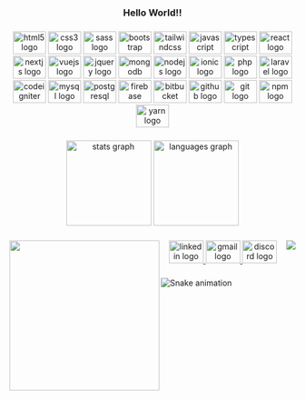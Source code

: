 <h3 align="center">Hello World!!</h3>

###

<div align="center">
  <img src="https://cdn.jsdelivr.net/gh/devicons/devicon/icons/html5/html5-original.svg" height="40" width="58" alt="html5 logo"  />
  <img src="https://cdn.jsdelivr.net/gh/devicons/devicon/icons/css3/css3-original.svg" height="40" width="58" alt="css3 logo"  />
  <img src="https://cdn.jsdelivr.net/gh/devicons/devicon/icons/sass/sass-original.svg" height="40" width="58" alt="sass logo"  />
  <img src="https://cdn.jsdelivr.net/gh/devicons/devicon/icons/bootstrap/bootstrap-original.svg" height="40" width="58" alt="bootstrap logo"  />
  <img src="https://cdn.jsdelivr.net/gh/devicons/devicon/icons/tailwindcss/tailwindcss-plain.svg" height="40" width="58" alt="tailwindcss logo"  />
  <img src="https://cdn.jsdelivr.net/gh/devicons/devicon/icons/javascript/javascript-plain.svg" height="40" width="58" alt="javascript logo"  />
  <img src="https://cdn.jsdelivr.net/gh/devicons/devicon/icons/typescript/typescript-plain.svg" height="40" width="58" alt="typescript logo"  />
  <img src="https://cdn.jsdelivr.net/gh/devicons/devicon/icons/react/react-original.svg" height="40" width="58" alt="react logo"  />
  <img src="https://cdn.jsdelivr.net/gh/devicons/devicon/icons/nextjs/nextjs-original.svg" height="40" width="58" alt="nextjs logo"  />
  <img src="https://cdn.jsdelivr.net/gh/devicons/devicon/icons/vuejs/vuejs-original.svg" height="40" width="58" alt="vuejs logo"  />
  <img src="https://cdn.jsdelivr.net/gh/devicons/devicon/icons/jquery/jquery-original.svg" height="40" width="58" alt="jquery logo"  />
  <img src="https://cdn.jsdelivr.net/gh/devicons/devicon/icons/mongodb/mongodb-original.svg" height="40" width="58" alt="mongodb logo"  />
  <img src="https://cdn.jsdelivr.net/gh/devicons/devicon/icons/nodejs/nodejs-original.svg" height="40" width="58" alt="nodejs logo"  />
  <img src="https://cdn.jsdelivr.net/gh/devicons/devicon/icons/ionic/ionic-original.svg" height="40" width="58" alt="ionic logo"  />
  <img src="https://cdn.jsdelivr.net/gh/devicons/devicon/icons/php/php-original.svg" height="40" width="58" alt="php logo"  />
  <img src="https://cdn.jsdelivr.net/gh/devicons/devicon/icons/laravel/laravel-plain.svg" height="40" width="58" alt="laravel logo"  />
  <img src="https://cdn.jsdelivr.net/gh/devicons/devicon/icons/codeigniter/codeigniter-plain.svg" height="40" width="58" alt="codeigniter logo"  />
  <img src="https://cdn.jsdelivr.net/gh/devicons/devicon/icons/mysql/mysql-original.svg" height="40" width="58" alt="mysql logo"  />
  <img src="https://cdn.jsdelivr.net/gh/devicons/devicon/icons/postgresql/postgresql-original.svg" height="40" width="58" alt="postgresql logo"  />
  <img src="https://cdn.jsdelivr.net/gh/devicons/devicon/icons/firebase/firebase-plain.svg" height="40" width="58" alt="firebase logo"  />
  <img src="https://cdn.jsdelivr.net/gh/devicons/devicon/icons/bitbucket/bitbucket-original.svg" height="40" width="58" alt="bitbucket logo"  />
  <img src="https://cdn.jsdelivr.net/gh/devicons/devicon/icons/github/github-original.svg" height="40" width="58" alt="github logo"  />
  <img src="https://cdn.jsdelivr.net/gh/devicons/devicon/icons/git/git-original.svg" height="40" width="58" alt="git logo"  />
  <img src="https://cdn.jsdelivr.net/gh/devicons/devicon/icons/npm/npm-original-wordmark.svg" height="40" width="58" alt="npm logo"  />
  <img src="https://cdn.jsdelivr.net/gh/devicons/devicon/icons/yarn/yarn-original.svg" height="40" width="58" alt="yarn logo"  />
</div>

###

<div align="center">
  <img src="https://github-readme-stats.vercel.app/api?hide_title=true&hide_rank=false&show_icons=true&include_all_commits=true&count_private=true&disable_animations=false&theme=github_dark&locale=en&hide_border=true&username=Guzzera" height="150" alt="stats graph"  />
  <img src="https://github-readme-stats.vercel.app/api/top-langs?locale=en&hide_title=true&layout=compact&card_width=320&langs_count=12&theme=github_dark&hide_border=true&username=Guzzera" height="150" alt="languages graph"  />
</div>

###

<img align="right" src="https://visitor-badge.laobi.icu/badge?page_id=Guzzera.Guzzera&left_color=firebrick&right_color=black&left_text=Visitors"  />

###

<img align="left" height="264" src="https://c.tenor.com/itjFesV8_RUAAAAi/soulja-boy-pepe.gif"  />

###

<div align="center">
  <a href="https://www.linkedin.com/in/gusreis/" target="_blank">
    <img src="https://raw.githubusercontent.com/maurodesouza/profile-readme-generator/master/src/assets/icons/social/linkedin/default.svg" width="61" height="40" alt="linkedin logo"  />
  </a>
  <a href="mailto:guzzeradeveloper@gmail.com" target="_blank">
    <img src="https://raw.githubusercontent.com/maurodesouza/profile-readme-generator/master/src/assets/icons/social/gmail/default.svg" width="61" height="40" alt="gmail logo"  />
  </a>
  <a href="Guzzera#5461" target="_blank">
    <img src="https://raw.githubusercontent.com/maurodesouza/profile-readme-generator/master/src/assets/icons/social/discord/default.svg" width="61" height="40" alt="discord logo"  />
  </a>
</div>

###

<img href="https://raw.githubusercontent.com/Guzzera/Guzzera/blob/output/snake.svg" alt="Snake animation" />

###

